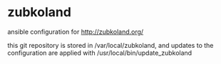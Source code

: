 # zubkoland
ansible configuration for http://zubkoland.org/

this git repository is stored in /var/local/zubkoland, and updates to the
configuration are applied with /usr/local/bin/update_zubkoland
